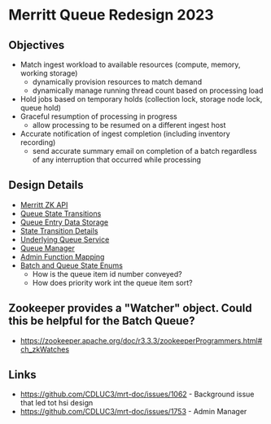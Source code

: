 # Merritt Queue Redesign 2023

## Objectives
- Match ingest workload to available resources (compute, memory, working storage)
  - dynamically provision resources to match demand
  - dynamically manage running thread count based on processing load
- Hold jobs based on temporary holds (collection lock, storage node lock, queue hold)
- Graceful resumption of processing in progress
  - allow processing to be resumed on a different ingest host
- Accurate notification of ingest completion (including inventory recording)
  - send accurate summary email on completion of a batch regardless of any interruption that occurred while processing

## Design Details
- [Merritt ZK API](api.md)
- [Queue State Transitions](states.md)
- [Queue Entry Data Storage](data.md)
- [State Transition Details](transition.md)
- [Underlying Queue Service](service.md)
- [Queue Manager](manager.md)
- [Admin Function Mapping](queue-admin.md)
- [Batch and Queue State Enums](https://github.com/CDLUC3/merritt-tinker/tree/main/state-transition)
  - How is the queue item id number conveyed?
  - How does priority work int the queue item sort? 

## Zookeeper provides a "Watcher" object.  Could this be helpful for the Batch Queue?
- https://zookeeper.apache.org/doc/r3.3.3/zookeeperProgrammers.html#ch_zkWatches

## Links
- https://github.com/CDLUC3/mrt-doc/issues/1062 - Background issue that led tot hsi design
- https://github.com/CDLUC3/mrt-doc/issues/1753 - Admin Manager
